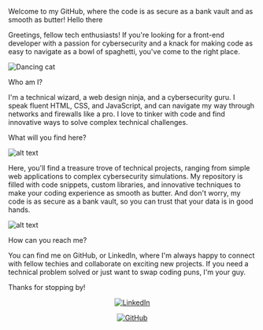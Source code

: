Welcome to my GitHub, where the code is as secure as a bank vault and as smooth as butter!
Hello there

Greetings, fellow tech enthusiasts! If you're looking for a front-end developer with a passion for cybersecurity and a knack for making code as easy to navigate as a bowl of spaghetti, you've come to the right place.

![Dancing cat](https://media.giphy.com/media/JIX9t2j0ZTN9S/giphy.gif)



Who am I?

I'm a technical wizard, a web design ninja, and a cybersecurity guru. I speak fluent HTML, CSS, and JavaScript, and can navigate my way through networks and firewalls like a pro. I love to tinker with code and find innovative ways to solve complex technical challenges.


What will you find here?



![alt text](https://media.giphy.com/media/l2JhORT5IFnj6ioko/giphy.gif)

Here, you'll find a treasure trove of technical projects, ranging from simple web applications to complex cybersecurity simulations. My repository is filled with code snippets, custom libraries, and innovative techniques to make your coding experience as smooth as butter. And don't worry, my code is as secure as a bank vault, so you can trust that your data is in good hands.

![alt text](https://media.giphy.com/media/111ebonMs90YLu/giphy.gif)




How can you reach me?

You can find me on GitHub, or LinkedIn, where I'm always happy to connect with fellow techies and collaborate on exciting new projects. If you need a technical problem solved or just want to swap coding puns, I'm your guy.

Thanks for stopping by!

<!-- Add social media account buttons with logos and links -->
<div align="center">
  <a href="https://www.linkedin.com/in/mohamed-adil-1b172b1a3/"><img src="https://img.shields.io/badge/LinkedIn-0077B5?style=for-the-badge&logo=linkedin&logoColor=white" alt="LinkedIn"></a>
 
  <a href="https://github.com/datalow-del"><img src="https://img.shields.io/badge/GitHub-100000?style=for-the-badge&logo=github&logoColor=white" alt="GitHub"></a>
</div>

